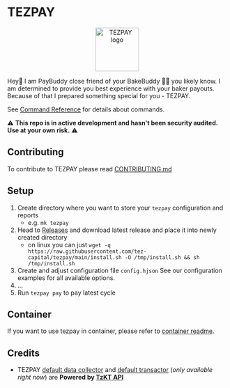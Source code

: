 # TEZPAY
<p align="center"><img width="100" src="https://raw.githubusercontent.com/tez-capital/tezpay/main/assets/logo.png" alt="TEZPAY logo"></p>

Hey👋 I am PayBuddy close friend of your BakeBuddy 👨‍🍳 you likely know. I am determined to provide you best experience with your baker payouts.
Because of that I prepared something special for you - TEZPAY.

See [Command Reference](https://docs.tez.capital/tezpay/reference/) for details about commands. 

⚠️ **This repo is in active development and hasn't been security audited. Use at your own risk.** ⚠️

## Contributing

To contribute to TEZPAY please read [CONTRIBUTING.md](docs/CONTRIBUTING.md)

## Setup

1. Create directory where you want to store your `tezpay` configuration and reports
	- e.g. `mk tezpay`
2. Head to [Releases](https://github.com/tez-capital/tezpay/releases) and download latest release and place it into newly created directory
	- on linux you can just `wget -q https://raw.githubusercontent.com/tez-capital/tezpay/main/install.sh -O /tmp/install.sh && sh /tmp/install.sh`
3. Create and adjust configuration file `config.hjson`  See our configuration examples for all available options.
4. ...
5. Run `tezpay pay` to pay latest cycle

## Container

If you want to use tezpay in container, please refer to [container readme](container/readme.md).

## Credits

- TEZPAY [default data collector](https://github.com/tez-capital/tezpay/blob/main/engines/colletor/default.go#L39) and [default transactor](https://github.com/tez-capital/tezpay/blob/main/engines/transactor/default.go#L39) (*only available right now*) are **Powered by [TzKT API](https://api.tzkt.io/)**
